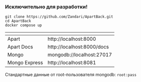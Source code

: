 ### Исключительно для разработки!

```
git clone https://github.com/Zandari/ApartBack.git
cd ApartBack
docker compose up
```

| <!-- -->      | <!-- -->                   |
|:--------------|:---------------------------|
| Apart         | http://localhost:8000      |
| Apart Docs    | http://localhost:8000/docs |
| Mongo         | mongodb://localhost:27017  |
| Mongo Express | http://localhost:8081      |

Стандартные данные от root-пользователя mongodb: `root:pass`
